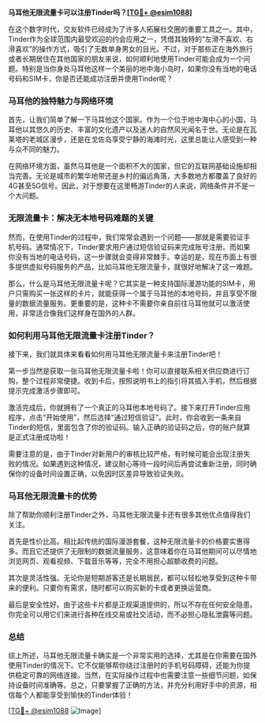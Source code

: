 **马耳他无限流量卡可以注册Tinder吗？[[TG💪+ @esim1088](https://t.me/s/esim1088)]**

在这个数字时代，交友软件已经成为了许多人拓展社交圈的重要工具之一。其中，Tinder作为全球范围内最受欢迎的约会应用之一，凭借其独特的“左滑不喜欢、右滑喜欢”的操作方式，吸引了无数单身男女的目光。不过，对于那些正在海外旅行或者长期居住在其他国家的朋友来说，如何顺利地使用Tinder可能会成为一个问题。特别是当你身处马耳他这样一个美丽的地中海小岛时，如果你没有当地的电话号码和SIM卡，你是否还能成功注册并使用Tinder呢？

### 马耳他的独特魅力与网络环境

首先，让我们简单了解一下马耳他这个国家。作为一个位于地中海中心的小国，马耳他以其悠久的历史、丰富的文化遗产以及迷人的自然风光闻名于世。无论是在瓦莱塔的老城区漫步，还是在戈佐岛享受宁静的海滩时光，这里总能让人感受到一种与众不同的魅力。

在网络环境方面，虽然马耳他是一个面积不大的国家，但它的互联网基础设施却相当完善。无论是城市的繁华地带还是乡村的偏远角落，大多数地方都覆盖了良好的4G甚至5G信号。因此，对于想要在这里畅游Tinder的人来说，网络条件并不是一个大问题。

### 无限流量卡：解决无本地号码难题的关键

然而，在使用Tinder的过程中，我们常常会遇到一个问题——那就是需要验证手机号码。通常情况下，Tinder要求用户通过短信验证码来完成账号注册。而如果你没有当地的电话号码，这一步骤就会变得非常棘手。幸运的是，现在市面上有很多提供虚拟号码服务的产品，比如马耳他无限流量卡，就很好地解决了这一难题。

那么，什么是马耳他无限流量卡呢？它其实是一种支持国际漫游功能的SIM卡，用户只需购买一张这样的卡片，就能获得一个属于马耳他的本地号码，并且享受不限量的数据流量服务。更重要的是，这种卡不需要你亲自前往马耳他就可以激活使用，非常适合像我们这样身在国外的人群。

### 如何利用马耳他无限流量卡注册Tinder？

接下来，我们就具体来看看如何用马耳他无限流量卡来注册Tinder吧！

第一步当然是获取一张马耳他无限流量卡啦！你可以直接联系相关供应商进行订购，整个过程非常便捷。收到卡后，按照说明书上的指引将其插入手机，然后根据提示完成激活步骤即可。

激活完成后，你就拥有了一个真正的马耳他本地号码了。接下来打开Tinder应用程序，点击“开始使用”，然后选择“通过短信验证”。此时，你会收到一条来自Tinder的短信，里面包含了你的验证码。输入正确的验证码之后，你的账户就算是正式注册成功啦！

需要注意的是，由于Tinder对新用户的审核比较严格，有时候可能会出现注册失败的情况。如果遇到这种情况，建议耐心等待一段时间后再尝试重新注册，同时确保你的设备时间设置正确，以免因时区差异导致验证失败。

### 马耳他无限流量卡的优势

除了帮助你顺利注册Tinder之外，马耳他无限流量卡还有很多其他优点值得我们关注。

首先是性价比高。相比起传统的国际漫游套餐，这种无限流量卡的价格要实惠得多。而且它还提供了无限制的数据流量服务，这意味着你在马耳他期间可以尽情地浏览网页、观看视频、下载音乐等等，完全不用担心超额收费的问题。

其次是灵活性强。无论你是短期游客还是长期居民，都可以轻松地享受到这种卡带来的便利。只要你有需求，随时都可以购买新的卡或者更换运营商。

最后是安全性好。由于这些卡片都是正规渠道提供的，所以不存在任何安全隐患。你完全可以用它们来进行各种在线交易或社交活动，而不必担心隐私泄露等问题。

### 总结

综上所述，马耳他无限流量卡确实是一个非常实用的选择，尤其是在你需要在国外使用Tinder的情况下。它不仅能够帮你绕过注册时的手机号码障碍，还能为你提供稳定可靠的网络连接。当然，在实际操作过程中也需要注意一些细节问题，如保持设备时间准确等。总之，只要掌握了正确的方法，并充分利用好手中的资源，相信每个人都能享受到愉快的Tinder体验！

[[TG💪+ @esim1088](https://t.me/s/esim1088) ![Image](https://i.postimg.cc/4NQfJmqS/Snipaste-2025-05-13-00-14-12.png)]